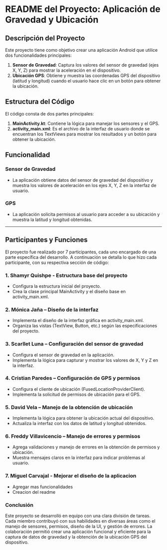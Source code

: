 # README del Proyecto: Aplicación de Gravedad y Ubicación

## Descripción del Proyecto

Este proyecto tiene como objetivo crear una aplicación Android que utilice dos funcionalidades principales:

1. **Sensor de Gravedad**: Captura los valores del sensor de gravedad (ejes X, Y, Z) para mostrar la aceleración en el dispositivo.
2. **Ubicación GPS**: Obtiene y muestra las coordenadas GPS del dispositivo (latitud y longitud) cuando el usuario hace clic en un botón para obtener la ubicación.

## Estructura del Código

El código consta de dos partes principales:

1. **MainActivity.kt**: Contiene la lógica para manejar los sensores y el GPS.
2. **activity_main.xml**: Es el archivo de la interfaz de usuario donde se encuentran los TextViews para mostrar los resultados y un botón para obtener la ubicación.

## Funcionalidad

### Sensor de Gravedad
- La aplicación obtiene datos del sensor de gravedad del dispositivo y muestra los valores de aceleración en los ejes X, Y, Z en la interfaz de usuario.

### GPS
- La aplicación solicita permisos al usuario para acceder a su ubicación y muestra la latitud y longitud obtenidas.

---

## Participantes y Funciones

El proyecto fue realizado por 7 participantes, cada uno encargado de una parte específica del desarrollo. A continuación se detalla lo que hizo cada participante, con su respectiva sección de código:

### 1. **Shamyr Quishpe** - Estructura base del proyecto

- Configura la estructura inicial del proyecto.
- Crea la clase principal MainActivity y el diseño base en activity_main.xml.
  
### 2. **Mónica Jaña** – Diseño de la interfaz

- Implementa el diseño de la interfaz gráfica en activity_main.xml.
- Organiza las vistas (TextView, Button, etc.) según las especificaciones del proyecto.

### 3. **Scarllet Luna** – Configuración del sensor de gravedad

- Configura el sensor de gravedad en la aplicación.
- Implementa la lógica para capturar y mostrar los valores de X, Y y Z en la interfaz.

### 4. **Cristian Paredes** – Configuración de GPS y permisos

- Configura el cliente de ubicación (FusedLocationProviderClient).
- Implementa la solicitud de permisos de ubicación para el GPS.

### 5. **David Vela** – Manejo de la obtención de ubicación

- Implementa la lógica para obtener la ubicación actual del dispositivo.
- Actualiza la interfaz con los datos de latitud y longitud obtenidos.
  
### 6. **Freddy Villavicencio** – Manejo de errores y permisos

- Agrega validaciones y manejo de errores en la obtención de permisos y ubicación.
- Muestra mensajes claros en la interfaz para indicar problemas al usuario.

### 7. **Miguel Carvajal** - Mejorar el diseño de la aplicacion 

- Agregar mas funcionalidades
- Creacion del readme


### Conclusión
Este proyecto se desarrolló en equipo con una clara división de tareas. Cada miembro contribuyó con sus habilidades en diversas áreas como el manejo de sensores, permisos, diseño de la UI, y gestión de errores.
La colaboración permitió crear una aplicación funcional y eficiente para la captura de datos de gravedad y la obtención de la ubicación GPS del dispositivo.

